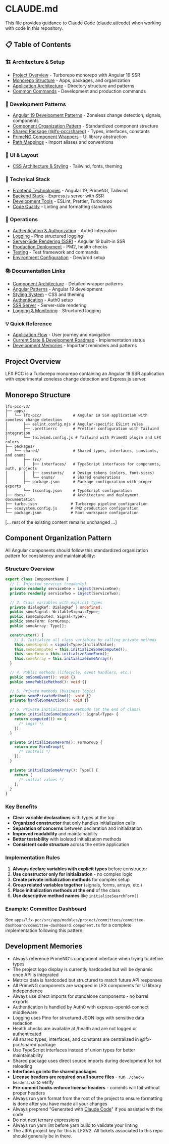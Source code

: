 # CLAUDE.md

This file provides guidance to Claude Code (claude.ai/code) when working with code in this repository.

## 📋 Table of Contents

### 🏗 Architecture & Setup

- [Project Overview](#project-overview) - Turborepo monorepo with Angular 19 SSR
- [Monorepo Structure](#monorepo-structure) - Apps, packages, and organization
- [Application Architecture](#application-architecture) - Directory structure and patterns
- [Common Commands](#common-commands) - Development and production commands

### 🚀 Development Patterns

- [Angular 19 Development Patterns](#angular-19-development-patterns) - Zoneless change detection, signals, components
- [Component Organization Pattern](#component-organization-pattern) - Standardized component structure
- [Shared Package (@lfx-pcc/shared)](#shared-package-lfx-pccshared) - Types, interfaces, constants
- [PrimeNG Component Wrappers](#primeng-component-wrappers) - UI library abstraction
- [Path Mappings](#path-mappings) - Import aliases and conventions

### 🎨 UI & Layout

- [CSS Architecture & Styling](#css-architecture--styling) - Tailwind, fonts, theming

### 🔧 Technical Stack

- [Frontend Technologies](#frontend-technologies) - Angular 19, PrimeNG, Tailwind
- [Backend Stack](#backend-stack) - Express.js server with SSR
- [Development Tools](#development-tools) - ESLint, Prettier, Turborepo
- [Code Quality](#code-quality) - Linting and formatting standards

### 🚀 Operations

- [Authentication & Authorization](#authentication--authorization) - Auth0 integration
- [Logging](#logging) - Pino structured logging
- [Server-Side Rendering (SSR)](#server-side-rendering-ssr) - Angular 19 built-in SSR
- [Production Deployment](#production-deployment) - PM2, health checks
- [Testing](#testing) - Test framework and commands
- [Environment Configuration](#environment-configuration) - Dev/prod setup

### 📚 Documentation Links

- [Component Architecture](docs/architecture/frontend/component-architecture.md) - Detailed wrapper patterns
- [Angular Patterns](docs/architecture/frontend/angular-patterns.md) - Angular 19 development
- [Styling System](docs/architecture/frontend/styling-system.md) - CSS and theming
- [Authentication](docs/architecture/backend/authentication.md) - Auth0 setup
- [SSR Server](docs/architecture/backend/ssr-server.md) - Server-side rendering
- [Logging & Monitoring](docs/architecture/backend/logging-monitoring.md) - Structured logging

### 💡 Quick Reference

- [Application Flow](#application-flow) - User journey and navigation
- [Current State & Development Roadmap](#current-state--development-roadmap) - Implementation status
- [Development Memories](#development-memories) - Important reminders and patterns

## Project Overview

LFX PCC is a Turborepo monorepo containing an Angular 19 SSR application with experimental zoneless change detection and Express.js server.

## Monorepo Structure

```text
lfx-pcc-v3/
├── apps/
│   └── lfx-pcc/              # Angular 19 SSR application with zoneless change detection
│       ├── eslint.config.mjs # Angular-specific ESLint rules
│       ├── .prettierrc       # Prettier configuration with Tailwind integration
│       └── tailwind.config.js # Tailwind with PrimeUI plugin and LFX colors
├── packages/
│   └── shared/               # Shared types, interfaces, constants, and enums
│       ├── src/
│       │   ├── interfaces/   # TypeScript interfaces for components, auth, projects
│       │   ├── constants/    # Design tokens (colors, font-sizes)
│       │   └── enums/        # Shared enumerations
│       ├── package.json      # Package configuration with proper exports
│       └── tsconfig.json     # TypeScript configuration
├── docs/                     # Architecture and deployment documentation
├── turbo.json               # Turborepo pipeline configuration
├── ecosystem.config.js      # PM2 production configuration
└── package.json             # Root workspace configuration
```

[... rest of the existing content remains unchanged ...]

## Component Organization Pattern

All Angular components should follow this standardized organization pattern for consistency and maintainability:

### Structure Overview

```typescript
export class ComponentName {
  // 1. Injected services (readonly)
  private readonly serviceOne = inject(ServiceOne);
  private readonly serviceTwo = inject(ServiceTwo);

  // 2. Class variables with explicit types
  private dialogRef: DialogRef | undefined;
  public someSignal: WritableSignal<Type>;
  public someComputed: Signal<Type>;
  public someForm: FormGroup;
  public someArray: Type[];

  constructor() {
    // 3. Initialize all class variables by calling private methods
    this.someSignal = signal<Type>(initialValue);
    this.someComputed = this.initializeSomeComputed();
    this.someForm = this.initializeSomeForm();
    this.someArray = this.initializeSomeArray();
  }

  // 4. Public methods (lifecycle, event handlers, etc.)
  public onSomeEvent(): void {}
  public somePublicMethod(): void {}

  // 5. Private methods (business logic)
  private somePrivateMethod(): void {}
  private handleSomeAction(): void {}

  // 6. Private initialization methods (at the end of class)
  private initializeSomeComputed(): Signal<Type> {
    return computed(() => {
      /* logic */
    });
  }

  private initializeSomeForm(): FormGroup {
    return new FormGroup({
      /* controls */
    });
  }

  private initializeSomeArray(): Type[] {
    return [
      /* initial values */
    ];
  }
}
```

### Key Benefits

- **Clear variable declarations** with types at the top
- **Organized constructor** that only handles initialization calls
- **Separation of concerns** between declaration and initialization
- **Improved readability** and maintainability
- **Better testability** with isolated initialization methods
- **Consistent code structure** across the entire application

### Implementation Rules

1. **Always declare variables with explicit types** before constructor
2. **Use constructor only for initialization** - no complex logic
3. **Create private initialization methods** for complex setup
4. **Group related variables together** (signals, forms, arrays, etc.)
5. **Place initialization methods at the end** of the class
6. **Use descriptive method names** like `initializeSearchForm()`

### Example: Committee Dashboard

See `apps/lfx-pcc/src/app/modules/project/committees/committee-dashboard/committee-dashboard.component.ts` for a complete implementation following this pattern.

## Development Memories

- Always reference PrimeNG's component interface when trying to define types
- The project logo display is currently hardcoded but will be dynamic once API is integrated
- Metrics data is hardcoded but structured to match future API responses
- All PrimeNG components are wrapped in LFX components for UI library independence
- Always use direct imports for standalone components - no barrel exports
- Authentication is handled by Auth0 with express-openid-connect middleware
- Logging uses Pino for structured JSON logs with sensitive data redaction
- Health checks are available at /health and are not logged or authenticated
- All shared types, interfaces, and constants are centralized in @lfx-pcc/shared package
- Use TypeScript interfaces instead of union types for better maintainability
- Shared package uses direct source imports during development for hot reloading
- **Interfaces go into the shared packages**
- **License headers are required on all source files** - run `./check-headers.sh` to verify
- **Pre-commit hooks enforce license headers** - commits will fail without proper headers
- Always run yarn format from the root of the project to ensure formatting is done after you have made all your changes
- Always preprend "Generated with [Claude Code](https://claude.ai/code)" if you assisted with the code
- Do not nest ternary expressions
- Always run yarn lint before yarn build to validate your linting
- The JIRA project key for this is LFXV2. All tickets associated to this repo should generally be in there.
